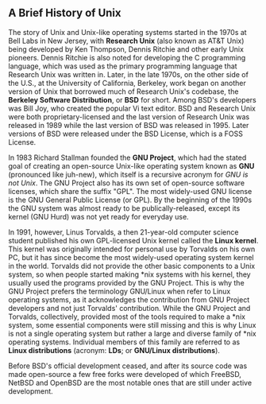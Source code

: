 ## A Brief History of Unix
The story of Unix and Unix-like operating systems started in the 1970s at Bell Labs in New Jersey, with **Research Unix** (also known as AT&T Unix) being developed by Ken Thompson, Dennis Ritchie and other early Unix pioneers. Dennis Ritchie is also noted for developing the C programming language, which was used as the primary programming language that Research Unix was written in. Later, in the late 1970s, on the other side of the U.S., at the University of California, Berkeley, work began on another version of Unix that borrowed much of Research Unix's codebase, the **Berkeley Software Distribution**, or **BSD** for short. Among BSD's developers was Bill Joy, who created the popular Vi text editor. BSD and Research Unix were both proprietary-licensed and the last version of Research Unix was released in 1989 while the last version of BSD was released in 1995. Later versions of BSD were released under the BSD License, which is a FOSS License.

In 1983 Richard Stallman founded the **GNU Project**, which had the stated goal of creating an open-source Unix-like operating system known as **GNU** (pronounced like juh-new), which itself is a recursive acronym for *GNU is not Unix*. The GNU Project also has its own set of open-source software licenses, which share the suffix "GPL". The most widely-used GNU license is the GNU General Public License (or GPL). By the beginning of the 1990s the GNU system was almost ready to be publically-released, except its kernel (GNU Hurd) was not yet ready for everyday use.

In 1991, however, Linus Torvalds, a then 21-year-old computer science student published his own GPL-licensed Unix kernel called the **Linux kernel**. This kernel was originally intended for personal use by Torvalds on his own PC, but it has since become the most widely-used operating system kernel in the world. Torvalds did not provide the other basic components to a Unix system, so when people started making &#42;nix systems with his kernel, they usually used the programs provided by the GNU Project. This is why the GNU Project prefers the terminology GNU/Linux when refer to Linux operating systems, as it acknowledges the contribution from GNU Project developers and not just Torvalds' contribution. While the GNU Project and Torvalds, collectively, provided most of the tools required to make a &#42;nix system, some essential components were still missing and this is why Linux is not a single operating system but rather a large and diverse family of &#42;nix operating systems. Individual members of this family are referred to as **Linux distributions** (acronym: **LDs**; or **GNU/Linux distributions**).

Before BSD's official development ceased, and after its source code was made open-source a few free forks were developed of which FreeBSD, NetBSD and OpenBSD are the most notable ones that are still under active development.
